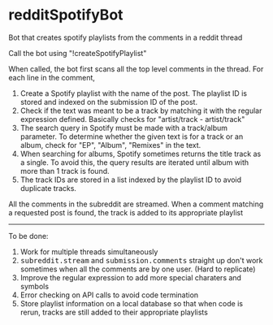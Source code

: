 # redditSpotifyBot
Bot that creates spotify playlists from the comments in a reddit thread

Call the bot using "!createSpotifyPlaylist"

When called, the bot first scans all the top level comments in the thread.
For each line in the comment, 
  <ol>
  <li> Create a Spotify playlist with the name of the post. The playlist ID is stored and indexed on the submission ID of the post.</li>
  <li> Check if the text was meant to be a track by matching it with the regular expression defined. Basically checks for "artist/track - artist/track" </li>
  <li> The search query in Spotify must be made with a track/album parameter. To determine whether the given text is for a track or an album, check for "EP", "Album", "Remixes" in the text. </li>
  <li> When searching for albums, Spotify sometimes returns the title track as a single. To avoid this, the query results are iterated until album with more than 1 track is found. </li>
  <li> The track IDs are stored in a list indexed by the playlist ID to avoid duplicate tracks. </li>
  
  </ol>
All the comments in the subreddit are streamed. When a comment matching a requested post is found, the track is added to its appropriate playlist
  
 <hr>
 To be done:  
 <ol>
 <li> Work for multiple threads simultaneously </li>
 <li> <TT>subreddit.stream</TT> and <TT>submission.comments</TT> straight up don't work sometimes when all the comments are by one user. (Hard to replicate) </li>
 <li> Improve the regular expression to add more special charaters and symbols </li>
 <li> Error checking on API calls to avoid code termination</li>
 <li> Store playlist information on a local database so that when code is rerun, tracks are still added to their appropriate playlists</li>
 </ol>
  

